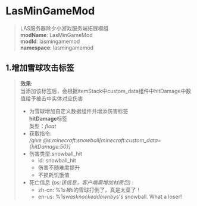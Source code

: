 # LasMinGameMod

> LAS服务器除夕小游戏服务端拓展模组  
> **modName**: LasMinGameMod  
> **modId**: lasmingamemod  
> **namespace**: lasmingamemod

## 1.增加雪球攻击标签
> **效果:**  
> 当添加该标签后，会根据itemStack中custom_data组件中hitDamage中数值给予被击中实体对应伤害
> - 为雪球增加自定义数据组件并增添伤害标签  
> **hitDamage**标签  
> 类型：*float*
> - 获取指令:  
> */give @s minecraft:snowball[minecraft:custom_data={hitDamage:50}]*
> - 伤害类型:snowball_hit
>   - id: snowball_hit 
>   - 伤害不随难度提升
>   - 不损耗饥饿值
> - 死亡信息 *(ps:该信息，客户端需增加材质包)* :
>   - zh-cn: %1$s被%2$s的雪球打倒了，真是太菜了！
>   - en-us: %1$s was knocked down by %2$s's snowball. What a loser!